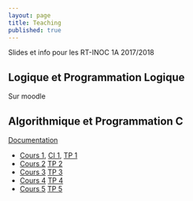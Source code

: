 ```yaml
---
layout: page
title: Teaching
published: true
---
```


Slides et info pour les RT-INOC 1A 2017/2018


## Logique et Programmation Logique

Sur moodle

## Algorithmique et Programmation C

[Documentation](https://bramas.gitlab.io/libtps.h/)

* [Cours 1](https://bramas.gitlab.io/tps-c/), [CI 1](https://bramas.gitlab.io/tps-c/index.html?file=CI1), [TP 1](https://bramas.gitlab.io/tps-c/index.html?file=TP1)
* [Cours 2](https://bramas.gitlab.io/tps-c/index.html?file=cours2) [TP 2](https://bramas.gitlab.io/tps-c/index.html?file=TP2)
* [Cours 3](https://bramas.gitlab.io/tps-c/index.html?file=cours3) [TP 3](https://bramas.gitlab.io/tps-c/index.html?file=TP3)
* [Cours 4](https://bramas.gitlab.io/tps-c/index.html?file=cours4) [TP 4](https://bramas.gitlab.io/tps-c/index.html?file=TP4)
* [Cours 5](https://bramas.gitlab.io/tps-c/index.html?file=cours5) [TP 5](https://bramas.gitlab.io/tps-c/index.html?file=TP5)

